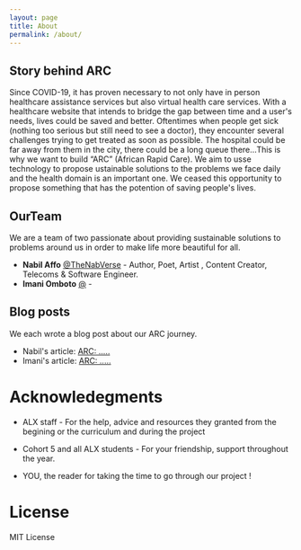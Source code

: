```yaml
---
layout: page
title: About
permalink: /about/
---
```


## Story behind ARC
Since COVID-19, it has proven necessary to not only have in person  healthcare assistance services but also virtual health care services. With a healthcare website that intends to bridge the gap between time and a user's needs, lives could be saved and better.
Oftentimes when people get sick (nothing too serious but still need to see a doctor), they encounter several challenges trying to get treated as soon as possible. The hospital could be far away from them in the city, there could be a long queue there…This is why we want to build “ARC” (African Rapid Care).
We aim to usse technology to propose ustainable solutions to the problems we face daily and the health domain is an important one. We ceased this opportunity to propose something that has the potention of saving people's lives.

## OurTeam
We are a team of two passionate about providing sustainable solutions to problems around us in order to make life more beautiful for all.

* **Nabil Affo** [@TheNabVerse](https://twitter.com/TheNabVerse) - Author, Poet, Artist , Content Creator, Telecoms & Software Engineer.
* **Imani Omboto** [@](https://twitter.com/) - 

## Blog posts
We each wrote a blog post about our ARC journey.

* Nabil's article: [ARC: .....](https://medium.com/)
* Imani's article: [ARC: .....](https://medium.com/)


# Acknowledegments

* ALX staff - For the help, advice and resources they granted from the begining or the curriculum and during the project

* Cohort 5 and all ALX students - For your friendship, support throughout the year.

* YOU, the reader for taking the time to go through our project !


# License
MIT License
